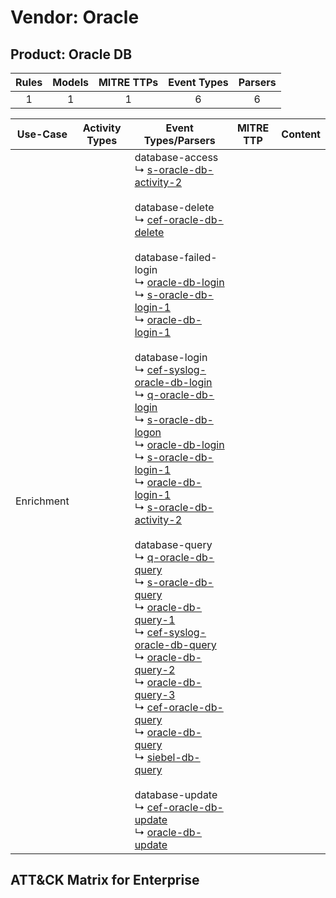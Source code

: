 Vendor: Oracle
==============
Product: Oracle DB
------------------
| Rules | Models | MITRE TTPs | Event Types | Parsers |
|:-----:|:------:|:----------:|:-----------:|:-------:|
|   1   |   1    |     1      |      6      |    6    |

|  Use-Case  | Activity Types | Event Types/Parsers                                                                                                                                                                                                                                                                                                                                                                                                                                                                                                                                                                                                                                                                                                                                                                                                                                                                                                                                                                                                                                                                                                                                                                                                                                                                                                                                                                                                                                                                                                                                                                                                                                                                                                                                                                                                                                                                      | MITRE TTP | Content                                             |
|:----------:| -------------- | ---------------------------------------------------------------------------------------------------------------------------------------------------------------------------------------------------------------------------------------------------------------------------------------------------------------------------------------------------------------------------------------------------------------------------------------------------------------------------------------------------------------------------------------------------------------------------------------------------------------------------------------------------------------------------------------------------------------------------------------------------------------------------------------------------------------------------------------------------------------------------------------------------------------------------------------------------------------------------------------------------------------------------------------------------------------------------------------------------------------------------------------------------------------------------------------------------------------------------------------------------------------------------------------------------------------------------------------------------------------------------------------------------------------------------------------------------------------------------------------------------------------------------------------------------------------------------------------------------------------------------------------------------------------------------------------------------------------------------------------------------------------------------------------------------------------------------------------------------------------------------------------- | --------- | --------------------------------------------------- |
| Enrichment | <ul></li></ul> |  database-access<br> ↳ [s-oracle-db-activity-2](Parsers/parserContent_s-oracle-db-activity-2.md)<br><br> database-delete<br> ↳ [cef-oracle-db-delete](Parsers/parserContent_cef-oracle-db-delete.md)<br><br> database-failed-login<br> ↳ [oracle-db-login](Parsers/parserContent_oracle-db-login.md)<br> ↳ [s-oracle-db-login-1](Parsers/parserContent_s-oracle-db-login-1.md)<br> ↳ [oracle-db-login-1](Parsers/parserContent_oracle-db-login-1.md)<br><br> database-login<br> ↳ [cef-syslog-oracle-db-login](Parsers/parserContent_cef-syslog-oracle-db-login.md)<br> ↳ [q-oracle-db-login](Parsers/parserContent_q-oracle-db-login.md)<br> ↳ [s-oracle-db-logon](Parsers/parserContent_s-oracle-db-logon.md)<br> ↳ [oracle-db-login](Parsers/parserContent_oracle-db-login.md)<br> ↳ [s-oracle-db-login-1](Parsers/parserContent_s-oracle-db-login-1.md)<br> ↳ [oracle-db-login-1](Parsers/parserContent_oracle-db-login-1.md)<br> ↳ [s-oracle-db-activity-2](Parsers/parserContent_s-oracle-db-activity-2.md)<br><br> database-query<br> ↳ [q-oracle-db-query](Parsers/parserContent_q-oracle-db-query.md)<br> ↳ [s-oracle-db-query](Parsers/parserContent_s-oracle-db-query.md)<br> ↳ [oracle-db-query-1](Parsers/parserContent_oracle-db-query-1.md)<br> ↳ [cef-syslog-oracle-db-query](Parsers/parserContent_cef-syslog-oracle-db-query.md)<br> ↳ [oracle-db-query-2](Parsers/parserContent_oracle-db-query-2.md)<br> ↳ [oracle-db-query-3](Parsers/parserContent_oracle-db-query-3.md)<br> ↳ [cef-oracle-db-query](Parsers/parserContent_cef-oracle-db-query.md)<br> ↳ [oracle-db-query](Parsers/parserContent_oracle-db-query.md)<br> ↳ [siebel-db-query](Parsers/parserContent_siebel-db-query.md)<br><br> database-update<br> ↳ [cef-oracle-db-update](Parsers/parserContent_cef-oracle-db-update.md)<br> ↳ [oracle-db-update](Parsers/parserContent_oracle-db-update.md)<br> |           | [](Rules_Models/r_m_oracle_oracle_db_Enrichment.md) |

ATT&CK Matrix for Enterprise
----------------------------

